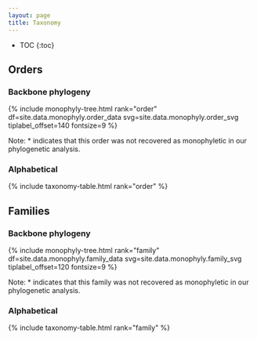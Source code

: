 ```yaml
---
layout: page
title: Taxonomy
---
```


<style>
.autosize {
    font-size: calc(1vw + 1vmin);
}
</style>

* TOC
{:toc}

## Orders

<!--
- PFC taxonomy
- Compare to CoL/EToL

Tax page
- Picture
- Name
- Stats
- <s>Fossil calibrations</s>
- Outgroups
- <s>Genetic tree</s>
- Full distribution
- <s>Download sequences</s>
- <s>Download calibration info</s>
- Download BEAST/RAXML/TREEPL/mcmctree files
- API integration: EOL/fishbase
-->

### Backbone phylogeny

{% include monophyly-tree.html rank="order" df=site.data.monophyly.order_data svg=site.data.monophyly.order_svg tiplabel_offset=140 fontsize=9 %}

Note: * indicates that this order was not recovered as monophyletic in our phylogenetic analysis.

### Alphabetical

{% include taxonomy-table.html rank="order" %}


## Families

### Backbone phylogeny

{% include monophyly-tree.html rank="family" df=site.data.monophyly.family_data svg=site.data.monophyly.family_svg tiplabel_offset=120 fontsize=9 %}

Note: * indicates that this family was not recovered as monophyletic in our phylogenetic analysis.

### Alphabetical

{% include taxonomy-table.html rank="family" %}
